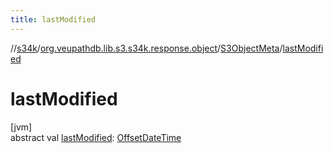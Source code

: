 ```yaml
---
title: lastModified
---
```

//[s34k](../../../index.html)/[org.veupathdb.lib.s3.s34k.response.object](../index.html)/[S3ObjectMeta](index.html)/[lastModified](last-modified.html)



# lastModified



[jvm]\
abstract val [lastModified](last-modified.html): [OffsetDateTime](https://docs.oracle.com/javase/8/docs/api/java/time/OffsetDateTime.html)




